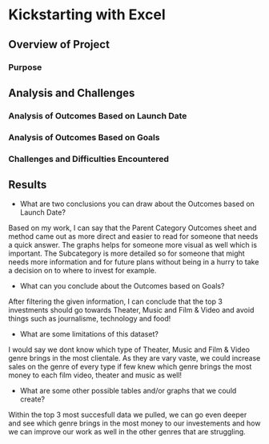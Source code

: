 # Kickstarting with Excel

## Overview of Project

### Purpose

## Analysis and Challenges

### Analysis of Outcomes Based on Launch Date

### Analysis of Outcomes Based on Goals

### Challenges and Difficulties Encountered

## Results

- What are two conclusions you can draw about the Outcomes based on Launch Date?

Based on my work, I can say that the Parent Category Outcomes sheet and method came out as more direct and easier to read for someone that needs
a quick answer. The graphs helps for someone more visual as well which is important. The Subcategory is more detailed so for someone that might needs
more information and for future plans without being in a hurry to take a decision on to where to invest for example.


- What can you conclude about the Outcomes based on Goals?

After filtering the given information, I can conclude that the top 3 investments should go towards Theater, Music and Film & Video and avoid 
things such as journalisme, technology and food!

- What are some limitations of this dataset?

I would say we dont know which type of Theater, Music and Film & Video genre brings in the most clientale. As they are vary vaste, we could increase
sales on the genre of every type if few knew which genre brings the most money to each film video, theater and music as well!


- What are some other possible tables and/or graphs that we could create?

Within the top 3 most succesfull data we pulled, we can go even deeper and see which genre brings in the most money to our investements and
how we can improve our work as well in the other genres that are struggling.
